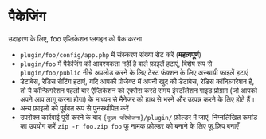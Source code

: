 # पैकेजिंग

उदाहरण के लिए, foo एप्लिकेशन प्लगइन को पैक करना

* `plugin/foo/config/app.php` में संस्करण संख्या सेट करें (**महत्वपूर्ण**)
* `plugin/foo` में पैकेजिंग की आवश्यकता नहीं है वाले फ़ाइलें हटाएं, विशेष रूप से `plugin/foo/public` नीचे अपलोड करने के लिए टेस्ट फ़ंक्शन के लिए अस्थायी फ़ाइलें हटाएं
* डेटाबेस, रेडिस सेटिंग हटाएं, यदि आपकी प्रोजेक्ट में अपनी खुद की डेटाबेस, रेडिस कॉन्फ़िगरेशन है, तो ये कॉन्फ़िगरेशन पहली बार ऐप्लिकेशन को एक्सेस करते समय इंस्टॉलेशन गाइड प्रोग्राम (जो आपको अपने आप लागू करना होगा) के माध्यम से मैनेजर को हाथ से भरने और उत्पन्न करने के लिए होते हैं।
* अन्य फ़ाइलों को पूर्ववत रूप से पुनर्स्थापित करें
* उपरोक्त कार्रवाई पूरी करने के बाद `{मुख्य परियोजना}/plugin/` फ़ोल्डर में जाएं, निम्नलिखित कमांड का उपयोग करें `zip -r foo.zip foo` फू नामक फ़ोल्डर को बनाने के लिए फू.ज़िप बनाएँ

